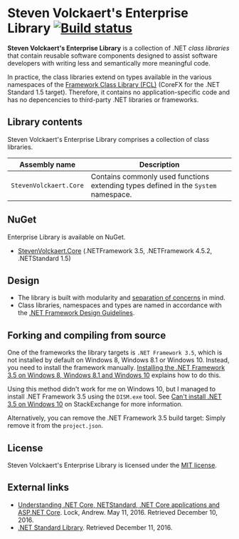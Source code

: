 # Steven Volckaert's Enterprise Library [![Build status](https://ci.appveyor.com/api/projects/status/oywm2xiccjbfmj6r?svg=true)](https://ci.appveyor.com/project/stevenvolckaert/enterprise-library)

**Steven Volckaert's Enterprise Library** is a collection of .NET *class libraries* that contain reusable software
components designed to assist software developers with writing less and semantically more meaningful code.

In practice, the class libraries extend on types available in the various namespaces of the
[Framework Class Library (FCL)][1] (CoreFX for the .NET Standard 1.5 target). Therefore, it contains no
application-specific code and has no depencencies to third-party .NET libraries or frameworks.

## Library contents

Steven Volckaert's Enterprise Library comprises a collection of class libraries.

| Assembly name | Description |
|---------------|-------------|
| `StevenVolckaert.Core` | Contains commonly used functions extending types defined in the `System` namespace. |

## NuGet

Enterprise Library is available on NuGet.

* [StevenVolckaert.Core](https://www.nuget.org/packages/StevenVolckaert.Core/) (.NETFramework 3.5, .NETFramework 4.5.2,
  .NETStandard 1.5)

## Design

* The library is built with modularity and [separation of concerns][3] in mind.
* Class libraries, namespaces and types are named in accordance with the [.NET Framework Design Guidelines][4].

## Forking and compiling from source

One of the frameworks the library targets is `.NET Framework 3.5`, which is not installed by default on Windows 8,
Windows 8.1 or Windows 10. Instead, you need to install the framework manually.
[Installing the .NET Framework 3.5 on Windows 8, Windows 8.1 and Windows 10][6] explains how to do this.

Using this method didn't work for me on Windows 10, but I managed to install .NET Framework 3.5 using the `DISM.exe`
tool. See [Can't install .NET 3.5 on Windows 10](http://superuser.com/q/946988/319367) on StackExchange for more
information.

Alternatively, you can remove the .NET Framework 3.5 build target: Simply remove it from the `project.json`.

## License

Steven Volckaert's Enterprise Library is licensed under the [MIT license](LICENSE).

## External links

* [Understanding .NET Core, NETStandard, .NET Core applications and ASP.NET Core][5]. Lock, Andrew. May 11, 2016.
  Retrieved December 10, 2016.
* [.NET Standard Library][2]. Retrieved December 11, 2016.

[1]: https://msdn.microsoft.com/en-us/library/gg145045(v=vs.110).aspx
[2]: https://docs.microsoft.com/en-us/dotnet/articles/standard/library
[3]: https://en.wikipedia.org/wiki/Separation_of_concerns
[4]: https://msdn.microsoft.com/en-us/library/ms229042(v=vs.110).aspx
[5]: http://andrewlock.net/understanding-net-core-netstandard-and-asp-net-core/
[6]: https://msdn.microsoft.com/en-us/library/hh506443%28v=vs.110%29.aspx

